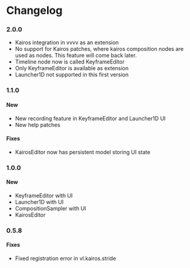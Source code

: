 # Changelog

### 2.0.0
- Kairos integration in vvvv as an extension 
- No support for Kairos patches, where kairos composition nodes are used as nodes. This feature will come back later.
- Timeline node now is called KeyframeEditor
- Only KeyframeEditor is available as extension
- Launcher1D not supported in this first version

### 1.1.0
#### New
- New recording feature in KeyframeEditor and Launcher1D UI
- New help patches

#### Fixes
- KairosEditor now has persistent model storing UI state

### 1.0.0
#### New
- KeyframeEditor with UI
- Launcher1D with UI
- CompositionSampler with UI
- KairosEditor

### 0.5.8
#### Fixes

- Fixed registration error in vl.kairos.stride


